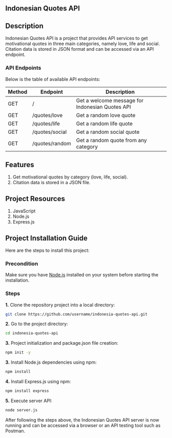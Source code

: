 ## Indonesian Quotes API

## Description

Indonesian Quotes API is a project that provides API services to get motivational quotes in three main categories, namely love, life and social. Citation data is stored in JSON format and can be accessed via an API endpoint.

### API Endpoints

Below is the table of available API endpoints:

| Method | Endpoint       | Description                                     |
| ------ | -------------- | ----------------------------------------------- |
| GET    | /              | Get a welcome message for Indonesian Quotes API |
| GET    | /quotes/love   | Get a random love quote                         |
| GET    | /quotes/life   | Get a random life quote                         |
| GET    | /quotes/social | Get a random social quote                       |
| GET    | /quotes/random | Get a random quote from any category            |

## Features

1. Get motivational quotes by category (love, life, social).
2. Citation data is stored in a JSON file.

## Project Resources

1. JavaScript
2. Node.js
3. Express.js

## Project Installation Guide

Here are the steps to install this project:

### Precondition

Make sure you have [Node.js](https://nodejs.org/) installed on your system before starting the installation.

### Steps

**1.** Clone the repository project into a local directory:

```bash
git clone https://github.com/username/indonesia-quotes-api.git
```

**2.** Go to the project directory:

```bash
cd indonesia-quotes-api
```

**3.** Project initialization and package.json file creation:

```bash
npm init -y
```

**3.** Install Node.js dependencies using npm:

```bash
npm install
```

**4.** Install Express.js using npm:

```bash
npm install express
```

**5.** Execute server API:

```bash
node server.js
```

After following the steps above, the Indonesian Quotes API server is now running and can be accessed via a browser or an API testing tool such as Postman.

